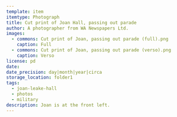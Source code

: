 ```yaml
---
template: item
itemtype: Photograph
title: Cut print of Joan Hall, passing out parade
author: A photographer from WA Newspapers Ltd.
images:
  - commons: Cut print of Joan, passing out parade (full).png
    caption: Full
  - commons: Cut print of Joan, passing out parade (verso).png
    caption: Verso
license: pd
date: 
date_precision: day|month|year|circa
storage_location: folder1
tags:
  - joan-leake-hall
  - photos
  - military
description: Joan is at the front left.
---
```

